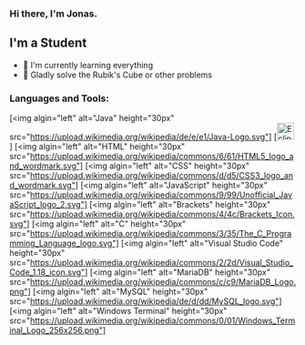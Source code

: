 ### Hi there, I'm Jonas.

## I'm a Student
- 🌱 I'm currently learning everything
- 🧙‍ Gladly solve the Rubik's Cube or other problems

### Languages and Tools:

[<img algin="left" alt="Java" height="30px" src="https://upload.wikimedia.org/wikipedia/de/e/e1/Java-Logo.svg"]
[<img algin="left" alt="Eclipse" height="30px" src="https://upload.wikimedia.org/wikipedia/commons/d/d0/Eclipse-Luna-Logo.svg">]
[<img algin="left" alt="HTML" height="30px" src="https://upload.wikimedia.org/wikipedia/commons/6/61/HTML5_logo_and_wordmark.svg"]
[<img algin="left" alt="CSS" height="30px" src="https://upload.wikimedia.org/wikipedia/commons/d/d5/CSS3_logo_and_wordmark.svg"]
[<img algin="left" alt="JavaScript" height="30px" src="https://upload.wikimedia.org/wikipedia/commons/9/99/Unofficial_JavaScript_logo_2.svg"]
[<img algin="left" alt="Brackets" height="30px" src="https://upload.wikimedia.org/wikipedia/commons/4/4c/Brackets_Icon.svg"]
[<img algin="left" alt="C" height="30px" src="https://upload.wikimedia.org/wikipedia/commons/3/35/The_C_Programming_Language_logo.svg"]
[<img algin="left" alt="Visual Studio Code" height="30px" src="https://upload.wikimedia.org/wikipedia/commons/2/2d/Visual_Studio_Code_1.18_icon.svg"]
[<img algin="left" alt="MariaDB" height="30px" src="https://upload.wikimedia.org/wikipedia/commons/c/c9/MariaDB_Logo.png"]
[<img algin="left" alt="MySQL" height="30px" src="https://upload.wikimedia.org/wikipedia/de/d/dd/MySQL_logo.svg"]
[<img algin="left" alt="Windows Terminal" height="30px" src="https://upload.wikimedia.org/wikipedia/commons/0/01/Windows_Terminal_Logo_256x256.png"]

<!---
Jonas-hamburg/Jonas-hamburg is a ✨ special ✨ repository because its `README.md` (this file) appears on your GitHub profile.
You can click the Preview link to take a look at your changes.
--->
